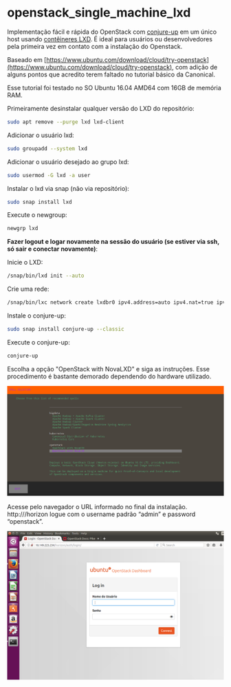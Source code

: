 # openstack_single_machine_lxd
Implementação fácil e rápida do OpenStack com [conjure-up](https://conjure-up.io/) em um único host usando [contêineres LXD](https://linuxcontainers.org/). É ideal para usuários ou desenvolvedores pela primeira vez em contato com a instalação do Openstack. 

Baseado em [https://www.ubuntu.com/download/cloud/try-openstack](https://www.ubuntu.com/download/cloud/try-openstack), com adição de alguns pontos que acredito terem faltado no tutorial básico da Canonical.

Esse tutorial foi testado no SO Ubuntu 16.04 AMD64 com 16GB de memória RAM.

Primeiramente desinstalar qualquer versão do LXD do repositório:
```sh
sudo apt remove --purge lxd lxd-client
```

Adicionar o usuário lxd:
```sh
sudo groupadd --system lxd
```

Adicionar o usuário desejado ao grupo lxd:
```sh
sudo usermod -G lxd -a user
```

Instalar o lxd via snap (não via repositório):  
```sh
sudo snap install lxd
```

Execute o newgroup:
```sh
newgrp lxd
```

**Fazer logout e logar novamente na sessão do usuário (se estiver via ssh, só sair e conectar novamente)**:

Inicie o LXD:
```sh
/snap/bin/lxd init --auto
```

Crie uma rede:
```sh
/snap/bin/lxc network create lxdbr0 ipv4.address=auto ipv4.nat=true ipv6.address=none ipv6.nat=false
```

Instale o conjure-up:
```sh
sudo snap install conjure-up --classic
```

Execute o conjure-up:
```sh
conjure-up
```

Escolha a opção "OpenStack with NovaLXD" e siga as instruções. Esse procedimento é bastante demorado dependendo do hardware utilizado.

![Conjure-up](conjure-up.png)

Acesse pelo navegador o URL informado no final da instalação. http://<openstack ip>/horizon logue com o username padrão “admin” e password “openstack”.
  
![Dashboard](dashboard.png)  
